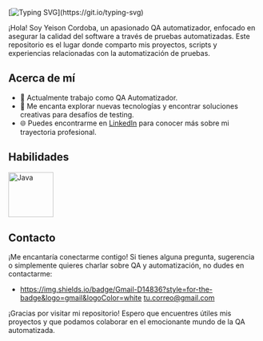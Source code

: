 
[![Typing SVG](https://readme-typing-svg.herokuapp.com?font=Architects+Daughter&color=7AF79A&size=30&lines=Hey!+Soy+YeisonCordoba!;Soy+un+QA+Automaizador...)](https://git.io/typing-svg)


¡Hola! Soy Yeison Cordoba, un apasionado QA automatizador, enfocado en asegurar la calidad del software a través de pruebas automatizadas. Este repositorio es el lugar donde comparto mis proyectos, scripts y experiencias relacionadas con la automatización de pruebas.

## Acerca de mí
- 💼 Actualmente trabajo como QA Automatizador.
- 🚀 Me encanta explorar nuevas tecnologías y encontrar soluciones creativas para desafíos de testing.
- 🌐 Puedes encontrarme en [LinkedIn](https://www.linkedin.com/in/yeison-andres-parra-cordoba-b99487206/) para conocer más sobre mi trayectoria profesional.

## Habilidades
<img aling="left" alt="Java" width="90px" style="padding-right10px:" src="https://cdn.jsdelivr.net/gh/devicons/devicon/icons/java/java-original-wordmark.svg" />
          


## Contacto
¡Me encantaría conectarme contigo! Si tienes alguna pregunta, sugerencia o simplemente quieres charlar sobre QA y automatización, no dudes en contactarme:
- https://img.shields.io/badge/Gmail-D14836?style=for-the-badge&logo=gmail&logoColor=white
[tu.correo@gmail.com](yeisoncordoba672@gmail.com)


¡Gracias por visitar mi repositorio! Espero que encuentres útiles mis proyectos y que podamos colaborar en el emocionante mundo de la QA automatizada.
